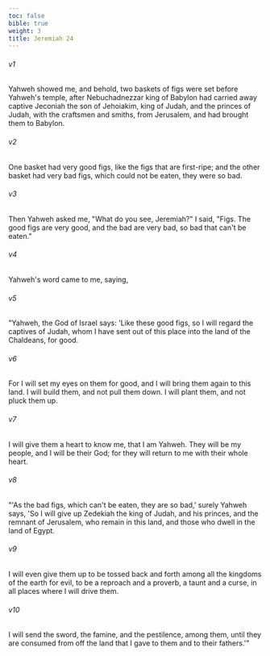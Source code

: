 ```yaml
---
toc: false
bible: true
weight: 3
title: Jeremiah 24
---
```




###### v1 
Yahweh showed me, and behold, two baskets of figs were set before Yahweh's temple, after Nebuchadnezzar king of Babylon had carried away captive Jeconiah the son of Jehoiakim, king of Judah, and the princes of Judah, with the craftsmen and smiths, from Jerusalem, and had brought them to Babylon. 

###### v2 
One basket had very good figs, like the figs that are first-ripe; and the other basket had very bad figs, which could not be eaten, they were so bad. 

###### v3 
Then Yahweh asked me, "What do you see, Jeremiah?" I said, "Figs. The good figs are very good, and the bad are very bad, so bad that can't be eaten." 

###### v4 
Yahweh's word came to me, saying, 

###### v5 
"Yahweh, the God of Israel says: 'Like these good figs, so I will regard the captives of Judah, whom I have sent out of this place into the land of the Chaldeans, for good. 

###### v6 
For I will set my eyes on them for good, and I will bring them again to this land. I will build them, and not pull them down. I will plant them, and not pluck them up. 

###### v7 
I will give them a heart to know me, that I am Yahweh. They will be my people, and I will be their God; for they will return to me with their whole heart. 

###### v8 
"'As the bad figs, which can't be eaten, they are so bad,' surely Yahweh says, 'So I will give up Zedekiah the king of Judah, and his princes, and the remnant of Jerusalem, who remain in this land, and those who dwell in the land of Egypt. 

###### v9 
I will even give them up to be tossed back and forth among all the kingdoms of the earth for evil, to be a reproach and a proverb, a taunt and a curse, in all places where I will drive them. 

###### v10 
I will send the sword, the famine, and the pestilence, among them, until they are consumed from off the land that I gave to them and to their fathers.'"

